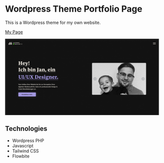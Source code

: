# Wordpress Theme Portfolio Page

This is a Wordpress theme for my own website.

[My Page](https://janhindemit.de/)

![App Screenshot](./Screenshot.png)

## Technologies

- Wordpress PHP
- Javascript
- Tailwind CSS
- Flowbite
